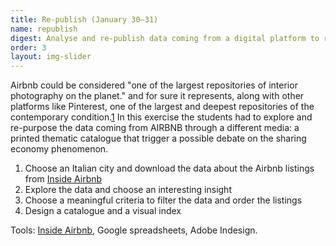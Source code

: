 ```yaml
---
title: Re-publish (January 30–31)
name: republish
digest: Analyse and re-publish data coming from a digital platform to renew our understanding of a phenomenon.
order: 3
layout: img-slider
---
```


Airbnb could be considered "one of the largest repositories of interior photography on the planet." and for sure it represents, along with other platforms like Pinterest, one of the largest and deepest repositories of the contemporary condition.[1](https://cozyfl.at/)
In this exercise the students had to explore and re-purpose the data coming from AIRBNB through a different media: a printed thematic catalogue that trigger a possible debate on the sharing economy phenomenon.

1. Choose an Italian city and download the data about the Airbnb listings from [Inside Airbnb](http://insideairbnb.com/)
2. Explore the data and choose an interesting insight
3. Choose a meaningful criteria to filter the data and order the listings
4. Design a catalogue and a visual index

Tools: [Inside Airbnb](http://insideairbnb.com/), Google spreadsheets, Adobe Indesign.
